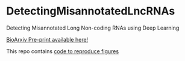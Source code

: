 # DetectingMisannotatedLncRNAs
Detecting Misannotated Long Non-coding RNAs using Deep Learning


[BioArxiv Pre-print available here!](https://www.biorxiv.org/content/10.1101/2020.11.07.372771v1)

This repo contains [code to reproduce figures](https://github.com/nabiafshan/lncrna_reproduce)




